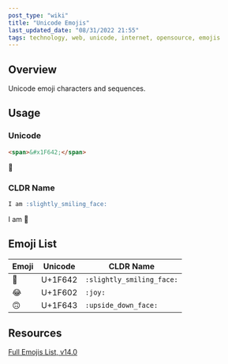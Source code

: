 ```yaml
---
post_type: "wiki" 
title: "Unicode Emojis"
last_updated_date: "08/31/2022 21:55"
tags: technology, web, unicode, internet, opensource, emojis 
---
```


## Overview

Unicode emoji characters and sequences.

## Usage

### Unicode

```html
<span>&#x1F642;</span>
```

<span>&#x1F642;</span>

### CLDR Name

```markdown
I am :slightly_smiling_face:
```

I am :slightly_smiling_face:

## Emoji List

| Emoji | Unicode | CLDR Name |
| - | - | - |
| :slightly_smiling_face: | U+1F642 | `:slightly_smiling_face:` |
| :joy: | U+1F602 | `:joy:` |
| :upside_down_face: |  U+1F643 | `:upside_down_face:` |

## Resources

[Full Emojis List, v14.0](https://unicode.org/emoji/charts/full-emoji-list.html)